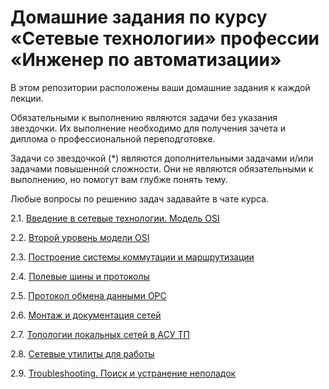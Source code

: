 # Домашние задания по курсу «Сетевые технологии» профессии «Инженер по автоматизации»


В этом репозитории расположены ваши домашние задания к каждой лекции. 

Обязательными к выполнению являются задачи без указания звездочки. Их выполнение необходимо для получения зачета и диплома о профессиональной переподготовке.

Задачи со звездочкой (*) являются дополнительными задачами и/или задачами повышенной сложности. Они не являются обязательными к выполнению, но помогут вам глубже понять тему.

Любые вопросы по решению задач задавайте в чате курса.

2.1. [Введение в сетевые технологии. Модель OSI](1/) 
 
2.2. [Второй уровень модели OSI](2/)

2.3. [Построение системы коммутации и маршрутизации](3/)

2.4. [Полевые шины и протоколы](4/)

2.5. [Протокол обмена данными OPC](5/)

2.6. [Монтаж и документация сетей](6/)

2.7. [Топологии локальных сетей в АСУ ТП](7/)

2.8. [Сетевые утилиты для работы](8/)

2.9. [Troubleshooting. Поиск и устранение неполадок](9/)
